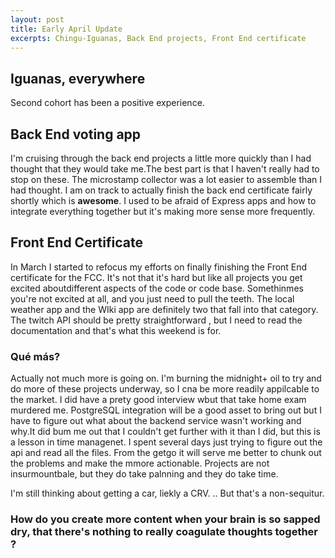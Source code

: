 ```yaml
--- 
layout: post 
title: Early April Update
excerpts: Chingu-Iguanas, Back End projects, Front End certificate 
---
```


## Iguanas, everywhere

Second cohort has been a positive experience.

## Back End voting app

I'm cruising through the back end projects a little more quickly than I had thought that they would take me.The best part is that I haven't really had to stop on these. The microstamp collector  was a lot easier to assemble than I had thought. I am on track to actually finish the back end certificate fairly shortly which is __awesome__. I used to be afraid of Express apps and how to integrate everything together but it's making more sense more frequently.

## Front End Certificate

In March I started to refocus my efforts on finally finishing the Front End certificate for the FCC. It's not that it's hard but like all projects you get excited aboutdifferent aspects of the code or code base. Somethinmes you're not excited at all, and you just need to pull the teeth. The local weather app and the WIki app are definitely two that fall into that category. The twitch API should be pretty straightforward , but I need to read the documentation and that's what this weekend is for.

### Qué más?

Actually not much more is going on. I'm burning the midnight+ oil to try and do more of these projects underway, so I cna be more readily appilcable to the market. I did have a prety good interview wbut that take home exam murdered me. PostgreSQL integration will be a good asset to bring out but I have to figure out what about the backend service wasn't working and why.It did bum me out that I couldn't get further with it than I did, but this is a lesson in time managenet. I spent several days just trying to figure out the api and read all the files. From the getgo it will serve me better to chunk out the problems and make the mmore actionable. Projects are not insurmountbale, but they do take palnning and they do take time.

I'm still thinking about getting a car, liekly a CRV. .. But that's a non-sequitur. 

### How do you create more content when your brain is so sapped dry, that there's nothing to really coagulate thoughts together ?